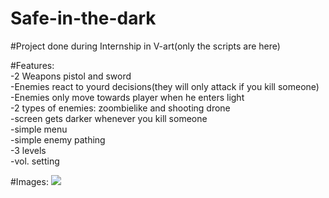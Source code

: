 # Safe-in-the-dark

#Project done during Internship in V-art(only the scripts  are here)

#Features:<br />
-2 Weapons pistol and sword<br />
-Enemies react to yourd decisions(they will only attack if you kill someone)<br />
-Enemies only move towards player when he enters light<br />
-2 types of enemies: zoombielike and shooting drone<br />
-screen gets darker whenever you kill someone<br />
-simple menu<br />
-simple enemy pathing<br />
-3 levels<br />
-vol. setting<br />

#Images:
![](![1](https://user-images.githubusercontent.com/60552476/173137685-e4416234-6993-45e0-9bbf-b67c23247cba.PNG))

